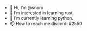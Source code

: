 - 👋 Hi, I’m @snorx
- 👀 I’m interested in learning rust.
- 🌱 I’m currently learning python.
- 📫 How to reach me discord: </snorx>#2550

<!---
andrewsepiol/andrewsepiol is a ✨ special ✨ repository because its `README.md` (this file) appears on your GitHub profile.
You can click the Preview link to take a look at your changes.
--->
